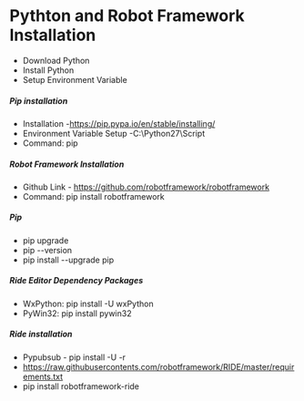 # Pythton and Robot Framework Installation

- Download Python
- Install Python
- Setup Environment Variable

##### Pip installation
- Installation -https://pip.pypa.io/en/stable/installing/
- Environment Variable Setup -C:\Python27\Script
- Command: pip 

##### Robot Framework Installation
- Github Link - https://github.com/robotframework/robotframework
- Command: pip install robotframework

##### Pip
- pip upgrade
- pip --version
- pip install --upgrade pip

##### Ride Editor Dependency Packages

- WxPython: pip install -U wxPython
- PyWin32: pip install pywin32

##### Ride installation

- Pypubsub - pip install -U -r
- https://raw.githubusercontents.com/robotframework/RIDE/master/requirements.txt
- pip install robotframework-ride